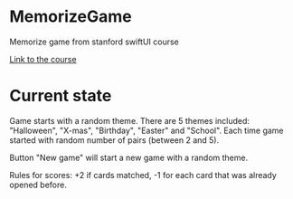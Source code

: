 # MemorizeGame
Memorize game from stanford swiftUI course

[Link to the course](https://cs193p.sites.stanford.edu)

# Current state
Game starts with a random theme.
There are 5 themes included: "Halloween", "X-mas", "Birthday", "Easter" and "School".
Each time game started with random number of pairs (between 2 and 5).

Button "New game" will start a new game with a random theme.

Rules for scores: +2 if cards matched, -1 for each card that was already opened before.
